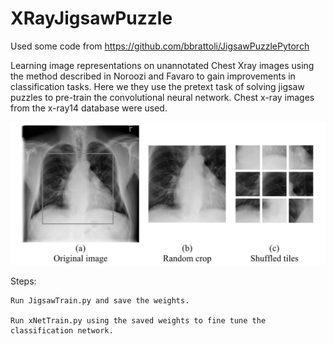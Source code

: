 # XRayJigsawPuzzle
Used some code from https://github.com/bbrattoli/JigsawPuzzlePytorch

Learning image representations on unannotated Chest Xray images using the method described in Noroozi and Favaro to gain improvements in classification tasks. Here we they use the pretext task of solving jigsaw puzzles to pre-train the convolutional neural network. Chest x-ray images from the x-ray14 database were used.

![xray jigsaw](/docs/xray_doc.png "Xray Jigsaw")



Steps:

```
Run JigsawTrain.py and save the weights.

Run xNetTrain.py using the saved weights to fine tune the classification network.

```

